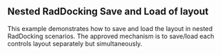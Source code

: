 ## Nested RadDocking Save and Load of layout
This example demonstrates how to save and load the layout in nested RadDocking scenarios. The approved mechanism is to save/load each controls layout separately but simultaneously.

[//]: <keywords:separately, simultaneously>